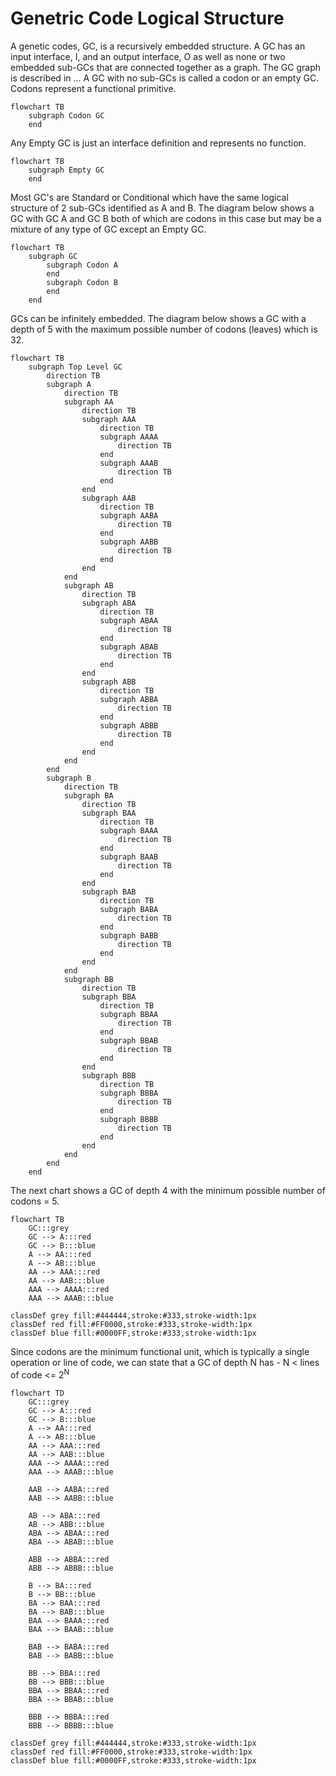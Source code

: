 # Genetric Code Logical Structure

A genetic codes, GC, is a recursively embedded structure. A GC has an input interface, I, and an output interface, O as well as none or two embedded sub-GCs that are connected together as a graph. The GC graph is described in ... A GC with no sub-GCs is called a codon or an empty GC. Codons represent a functional primitive.

```mermaid
flowchart TB
    subgraph Codon GC
    end
```

Any Empty GC is just an interface definition and represents no function.

```mermaid
flowchart TB
    subgraph Empty GC
    end
```

Most GC's are Standard or Conditional which have the same logical structure of 2 sub-GCs identified as A and B. The diagram below shows a GC with GC A and GC B both of which are codons in this case but may be a mixture of any type of GC except an Empty GC.

```mermaid
flowchart TB
    subgraph GC
        subgraph Codon A
        end
        subgraph Codon B
        end
    end
```

GCs can be infinitely embedded. The diagram below shows a GC with a depth of 5 with the maximum possible number of codons (leaves) which is 32.

```mermaid
flowchart TB
    subgraph Top Level GC
        direction TB
        subgraph A
            direction TB
            subgraph AA
                direction TB
                subgraph AAA
                    direction TB
                    subgraph AAAA
                        direction TB
                    end
                    subgraph AAAB
                        direction TB
                    end
                end
                subgraph AAB
                    direction TB
                    subgraph AABA
                        direction TB
                    end
                    subgraph AABB
                        direction TB
                    end
                end
            end
            subgraph AB
                direction TB
                subgraph ABA
                    direction TB
                    subgraph ABAA
                        direction TB
                    end
                    subgraph ABAB
                        direction TB
                    end
                end
                subgraph ABB
                    direction TB
                    subgraph ABBA
                        direction TB
                    end
                    subgraph ABBB
                        direction TB
                    end
                end
            end
        end
        subgraph B
            direction TB
            subgraph BA
                direction TB
                subgraph BAA
                    direction TB
                    subgraph BAAA
                        direction TB
                    end
                    subgraph BAAB
                        direction TB
                    end
                end
                subgraph BAB
                    direction TB
                    subgraph BABA
                        direction TB
                    end
                    subgraph BABB
                        direction TB
                    end
                end
            end
            subgraph BB
                direction TB
                subgraph BBA
                    direction TB
                    subgraph BBAA
                        direction TB
                    end
                    subgraph BBAB
                        direction TB
                    end
                end
                subgraph BBB
                    direction TB
                    subgraph BBBA
                        direction TB
                    end
                    subgraph BBBB
                        direction TB
                    end
                end
            end
        end
    end
```

The next chart shows a GC of depth 4 with the minimum possible number of codons = 5.

```mermaid
flowchart TB
    GC:::grey
    GC --> A:::red
    GC --> B:::blue
    A --> AA:::red
    A --> AB:::blue
    AA --> AAA:::red
    AA --> AAB:::blue
    AAA --> AAAA:::red
    AAA --> AAAB:::blue

classDef grey fill:#444444,stroke:#333,stroke-width:1px
classDef red fill:#FF0000,stroke:#333,stroke-width:1px
classDef blue fill:#0000FF,stroke:#333,stroke-width:1px
```

Since codons are the minimum functional unit, which is typically a single operation or line of code, we can state that a GC of 
depth N has - N < lines of code <= 2<sup>N</sup>

```mermaid
flowchart TD
    GC:::grey
    GC --> A:::red
    GC --> B:::blue
    A --> AA:::red
    A --> AB:::blue
    AA --> AAA:::red
    AA --> AAB:::blue
    AAA --> AAAA:::red
    AAA --> AAAB:::blue

    AAB --> AABA:::red
    AAB --> AABB:::blue

    AB --> ABA:::red
    AB --> ABB:::blue
    ABA --> ABAA:::red
    ABA --> ABAB:::blue

    ABB --> ABBA:::red
    ABB --> ABBB:::blue

    B --> BA:::red
    B --> BB:::blue
    BA --> BAA:::red
    BA --> BAB:::blue
    BAA --> BAAA:::red
    BAA --> BAAB:::blue

    BAB --> BABA:::red
    BAB --> BABB:::blue

    BB --> BBA:::red
    BB --> BBB:::blue
    BBA --> BBAA:::red
    BBA --> BBAB:::blue

    BBB --> BBBA:::red
    BBB --> BBBB:::blue

classDef grey fill:#444444,stroke:#333,stroke-width:1px
classDef red fill:#FF0000,stroke:#333,stroke-width:1px
classDef blue fill:#0000FF,stroke:#333,stroke-width:1px
```
